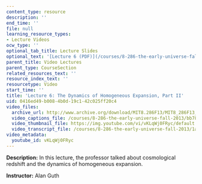 ```yaml
---
content_type: resource
description: ''
end_time: ''
file: null
learning_resource_types:
- Lecture Videos
ocw_type: ''
optional_tab_title: Lecture Slides
optional_text: '[Lecture 6 (PDF)](/courses/8-286-the-early-universe-fall-2013/resources/mit8_286f13_lec06)'
parent_title: Video Lectures
parent_type: CourseSection
related_resources_text: ''
resource_index_text: ''
resourcetype: Video
start_time: ''
title: 'Lecture 6: The Dynamics of Homogeneous Expansion, Part II'
uid: 0416ed49-b008-4b0d-19c1-42c025ff20c4
video_files:
  archive_url: http://www.archive.org/download/MIT8.286F13/MIT8_286F13_lec06_300k.mp4
  video_captions_file: /courses/8-286-the-early-universe-fall-2013/bb785df9c9a35ad4b47efc6a0855c48f_vKLqWj0FRyc.vtt
  video_thumbnail_file: https://img.youtube.com/vi/vKLqWj0FRyc/default.jpg
  video_transcript_file: /courses/8-286-the-early-universe-fall-2013/1a0af97c8db7221f47634e47e0bb3324_vKLqWj0FRyc.pdf
video_metadata:
  youtube_id: vKLqWj0FRyc
---
```


**Description:** In this lecture, the professor talked about cosmological redshift and the dynamics of homogeneous expansion.

**Instructor:** Alan Guth